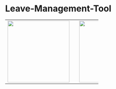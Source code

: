 # Leave-Management-Tool
<table style="width:60%;">
            <tr>
                <td>
                    <img src="https://files.fm/thumb.php?i=qmcv7j67q" width="200"  />
                </td>
                <td>                                  </td>
               <td><img src="https://files.fm/thumb.php?i=rah992pdq" width="200"  /></td>
               <td>                                    </td>
                 <td><img src="https://files.fm/thumb.php?i=aby4x9yye" width="200"  /></td>
            </tr>
        </table>
